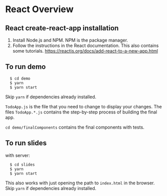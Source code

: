 # React Overview

## React create-react-app installation
1. Install Node.js and NPM. NPM is the package manager.
2. Follow the instructions in the React documentation. This also contains some tutorials.
https://reactjs.org/docs/add-react-to-a-new-app.html


## To run demo

```
  $ cd demo
  $ yarn
  $ yarn start
```

Skip `yarn` if dependencies already installed.

`TodoApp.js` is the file that you need to change to display your changes. The files `TodoApp.*.js` contains the step-by-step process of building the final app.

`cd demo/finalComponents` contains the final components with tests.

## To run slides

with server:
```
  $ cd slides
  $ yarn
  $ yarn start
```
This also works with just opening the path to `index.html` in the browser. Skip `yarn` if dependencies already installed.
